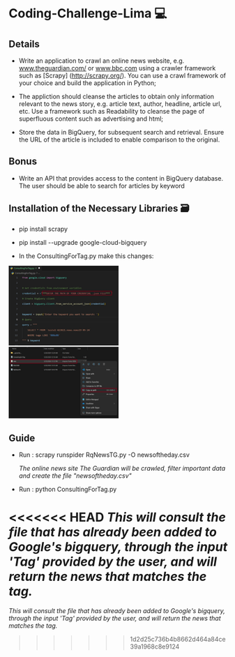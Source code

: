# Coding-Challenge-Lima 💻


## Details

- Write an application to crawl an online news website, e.g. www.theguardian.com/ or www.bbc.com using a crawler framework such as [Scrapy] (http://scrapy.org/). You can use a crawl framework of your choice and build the application in Python;

- The appliction should cleanse the articles to obtain only information relevant to the news story, e.g. article text, author, headline, article url, etc. Use a framework such as Readability to cleanse the page of superfluous content such as advertising and html;

- Store the data in BigQuery, for subsequent search and retrieval. Ensure the URL of the article is included to enable comparison to the original.

## Bonus
- Write an API that provides access to the content in BigQuery database. The user should be able to search for articles by keyword


## Installation of the Necessary Libraries 🗃️

- pip install scrapy
- pip install --upgrade google-cloud-bigquery 

- In the ConsultingForTag.py make this changes:

<img src="GUIDE1.jpg" width="50%">  <img src="newJSONpath.jpg" width="50%">  



## Guide


- Run : scrapy runspider RqNewsTG.py -O newsoftheday.csv

  *The online news site The Guardian will be crawled, filter important data and create the file "newsoftheday.csv"*

- Run : python ConsultingForTag.py 

<<<<<<< HEAD
  *This will consult the file that has already been added to Google's bigquery, through the input 'Tag' provided by the user, and will return the news that matches the tag.*
=======
  *This will consult the file that has already been added to Google's bigquery, through the input 'Tag' provided by the user, and will return the news that matches the tag.*
>>>>>>> 1d2d25c736b4b8662d464a84ce39a1968c8e9124
